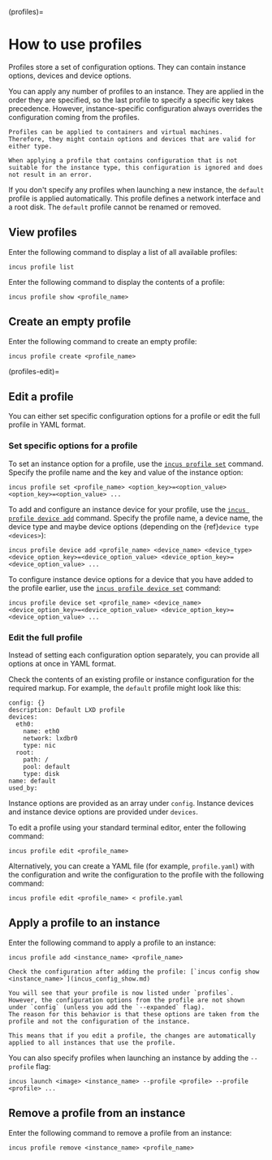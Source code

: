 (profiles)=
# How to use profiles

Profiles store a set of configuration options.
They can contain instance options, devices and device options.

You can apply any number of profiles to an instance.
They are applied in the order they are specified, so the last profile to specify a specific key takes precedence.
However, instance-specific configuration always overrides the configuration coming from the profiles.

```{note}
Profiles can be applied to containers and virtual machines.
Therefore, they might contain options and devices that are valid for either type.

When applying a profile that contains configuration that is not suitable for the instance type, this configuration is ignored and does not result in an error.
```

If you don't specify any profiles when launching a new instance, the `default` profile is applied automatically.
This profile defines a network interface and a root disk.
The `default` profile cannot be renamed or removed.

## View profiles

Enter the following command to display a list of all available profiles:

    incus profile list

Enter the following command to display the contents of a profile:

    incus profile show <profile_name>

## Create an empty profile

Enter the following command to create an empty profile:

    incus profile create <profile_name>

(profiles-edit)=
## Edit a profile

You can either set specific configuration options for a profile or edit the full profile in YAML format.

### Set specific options for a profile

To set an instance option for a profile, use the [`incus profile set`](incus_profile_set.md) command.
Specify the profile name and the key and value of the instance option:

    incus profile set <profile_name> <option_key>=<option_value> <option_key>=<option_value> ...

To add and configure an instance device for your profile, use the [`incus profile device add`](incus_profile_device_add.md) command.
Specify the profile name, a device name, the device type and maybe device options (depending on the {ref}`device type <devices>`):

    incus profile device add <profile_name> <device_name> <device_type> <device_option_key>=<device_option_value> <device_option_key>=<device_option_value> ...

To configure instance device options for a device that you have added to the profile earlier, use the [`incus profile device set`](incus_profile_device_set.md) command:

    incus profile device set <profile_name> <device_name> <device_option_key>=<device_option_value> <device_option_key>=<device_option_value> ...

### Edit the full profile

Instead of setting each configuration option separately, you can provide all options at once in YAML format.

Check the contents of an existing profile or instance configuration for the required markup.
For example, the `default` profile might look like this:

    config: {}
    description: Default LXD profile
    devices:
      eth0:
        name: eth0
        network: lxdbr0
        type: nic
      root:
        path: /
        pool: default
        type: disk
    name: default
    used_by:

Instance options are provided as an array under `config`.
Instance devices and instance device options are provided under `devices`.

To edit a profile using your standard terminal editor, enter the following command:

    incus profile edit <profile_name>

Alternatively, you can create a YAML file (for example, `profile.yaml`) with the configuration and write the configuration to the profile with the following command:

    incus profile edit <profile_name> < profile.yaml

## Apply a profile to an instance

Enter the following command to apply a profile to an instance:

    incus profile add <instance_name> <profile_name>

```{tip}
Check the configuration after adding the profile: [`incus config show <instance_name>`](incus_config_show.md)

You will see that your profile is now listed under `profiles`.
However, the configuration options from the profile are not shown under `config` (unless you add the `--expanded` flag).
The reason for this behavior is that these options are taken from the profile and not the configuration of the instance.

This means that if you edit a profile, the changes are automatically applied to all instances that use the profile.
```

You can also specify profiles when launching an instance by adding the `--profile` flag:

    incus launch <image> <instance_name> --profile <profile> --profile <profile> ...

## Remove a profile from an instance

Enter the following command to remove a profile from an instance:

    incus profile remove <instance_name> <profile_name>
